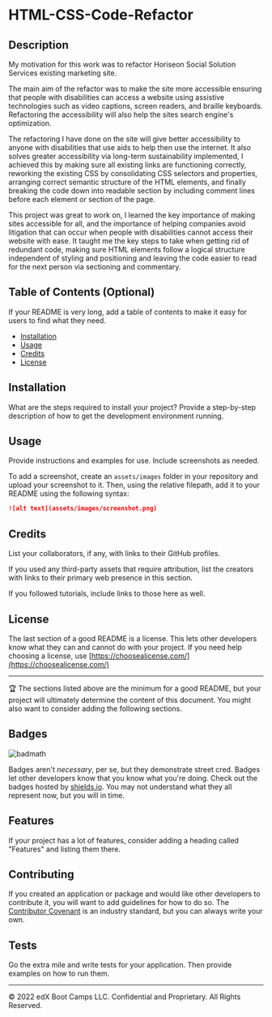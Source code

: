 # HTML-CSS-Code-Refactor

## Description 

My motivation for this work was to refactor Horiseon Social Solution Services existing marketing site. 

The main aim of the refactor was to make the site more accessible ensuring that people with disabilities can access a website using assistive technologies such as video captions, screen readers, and braille keyboards. Refactoring the accessibility will also help the sites search engine's optimization.

The refactoring I have done on the site will give better accessibility to anyone with disabilities that use aids to help then use the internet. It also solves greater accessibility via long-term sustainability implemented, I achieved this by making sure all existing links are functioning correctly, reworking the existing CSS by consolidating CSS selectors and properties, arranging correct semantic structure of the HTML elements, and finally breaking the code down into readable section by including comment lines before each element or section of the page.

This project was great to work on, I learned the key importance of making sites accessible for all, and the importance of helping companies avoid litigation that can occur when people with disabilities cannot access their website with ease. It taught me the key steps to take when getting rid of redundant code, making sure HTML elements follow a logical structure independent of styling and positioning and leaving the code easier to read for the next person via sectioning and commentary.

## Table of Contents (Optional)

If your README is very long, add a table of contents to make it easy for users to find what they need.

* [Installation](#installation)
* [Usage](#usage)
* [Credits](#credits)
* [License](#license)


## Installation

What are the steps required to install your project? Provide a step-by-step description of how to get the development environment running.


## Usage 

Provide instructions and examples for use. Include screenshots as needed. 

To add a screenshot, create an `assets/images` folder in your repository and upload your screenshot to it. Then, using the relative filepath, add it to your README using the following syntax:

```md
![alt text](assets/images/screenshot.png)
```


## Credits

List your collaborators, if any, with links to their GitHub profiles.

If you used any third-party assets that require attribution, list the creators with links to their primary web presence in this section.

If you followed tutorials, include links to those here as well.


## License

The last section of a good README is a license. This lets other developers know what they can and cannot do with your project. If you need help choosing a license, use [https://choosealicense.com/](https://choosealicense.com/)


---

🏆 The sections listed above are the minimum for a good README, but your project will ultimately determine the content of this document. You might also want to consider adding the following sections.

## Badges

![badmath](https://img.shields.io/github/languages/top/nielsenjared/badmath)

Badges aren't _necessary_, per se, but they demonstrate street cred. Badges let other developers know that you know what you're doing. Check out the badges hosted by [shields.io](https://shields.io/). You may not understand what they all represent now, but you will in time.

## Features

If your project has a lot of features, consider adding a heading called "Features" and listing them there.

## Contributing

If you created an application or package and would like other developers to contribute it, you will want to add guidelines for how to do so. The [Contributor Covenant](https://www.contributor-covenant.org/) is an industry standard, but you can always write your own.

## Tests

Go the extra mile and write tests for your application. Then provide examples on how to run them.

---

© 2022 edX Boot Camps LLC. Confidential and Proprietary. All Rights Reserved.
